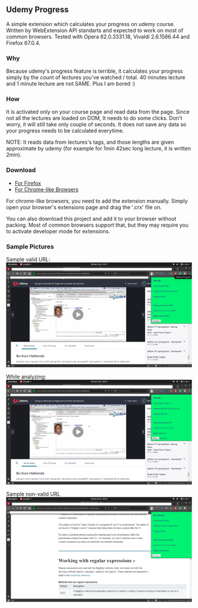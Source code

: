 ## Udemy Progress
A simple extension which calculates your progress on udemy course. 
Written by WebExtension API standarts and expected to work on most of common browsers.
Tested with Opera 62.0.3331.18, Vivaldi 2.6.1566.44 and Firefox 67.0.4. 

### Why 
Because udemy's progress feature is terrible, it calculates your progress simply
by the count of lectures you've watched / total. 40 minutes lecture and 1 minute lecture are not SAME.
Plus I am bored :)

### How
It is activated only on your course page and read data from the page. Since not all the lectures are 
loaded on DOM, It needs to do some clicks. Don't worry, it will still take only couple of seconds.
It does not save any data so your progress needs to be calculated everytime.

NOTE: It reads data from lectures's tags, and those lengths are given approximate by udemy
(for example for 1min 42sec long lecture, it is written 2min).

### Download
* [For Firefox](https://addons.mozilla.org/en-US/firefox/addon/udemy-progress/)
* [For Chrome-like Browsers](chromelike-download/udemy-progress.crx)

For chrome-like browsers, you need to add the extension manually. Simply open your browser's
extensions page and drag the '.crx' file on.

You can also download this project and add it to your browser without packing. Most of common 
browsers support that, but they may require you to activate developer mode for extensions.

### Sample Pictures

Sample valid URL:
![Sample valid URL](images/valid-url.png)

While analyzing:
![While analyzing](images/analyzing.png)

Sample non-valid URL
![Sample non-valid URL](images/non-valid-url.png)